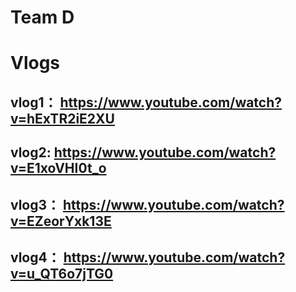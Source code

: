 # Team D
# Vlogs
## vlog1： https://www.youtube.com/watch?v=hExTR2iE2XU
## vlog2: https://www.youtube.com/watch?v=E1xoVHI0t_o
## vlog3： https://www.youtube.com/watch?v=EZeorYxk13E
## vlog4： https://www.youtube.com/watch?v=u_QT6o7jTG0
